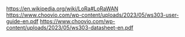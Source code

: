 https://en.wikipedia.org/wiki/LoRa#LoRaWAN
https://www.choovio.com/wp-content/uploads/2023/05/ws303-user-guide-en.pdf
https://www.choovio.com/wp-content/uploads/2023/05/ws303-datasheet-en.pdf
